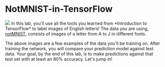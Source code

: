 # NotMNIST-in-TensorFlow
<img src="image/notmnist.png">
In this lab, you'll use all the tools you learned from *Introduction to TensorFlow* to label images of English letters! The data you are using, <a href="http://yaroslavvb.blogspot.com/2011/09/notmnist-dataset.html">notMNIST</a>, consists of images of a letter from A to J in different fonts.

The above images are a few examples of the data you'll be training on. After training the network, you will compare your prediction model against test data. Your goal, by the end of this lab, is to make predictions against that test set with at least an 80% accuracy. Let's jump in!
